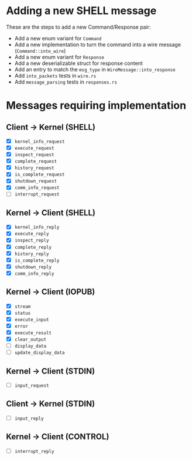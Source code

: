 # Adding a new SHELL message

These are the steps to add a new Command/Response pair:

- Add a new enum variant for `Command`
- Add a new implementation to turn the command into a wire message (`Command::into_wire`)
- Add a new enum variant for `Response`
- Add a new deserializable struct for response content
- Add an entry to match the `msg_type` in `WireMessage::into_response`
- Add `into_packets` tests in `wire.rs`
- Add `message_parsing` tests in `responses.rs`

# Messages requiring implementation

## Client -> Kernel (SHELL)

- [x] `kernel_info_request`
- [x] `execute_request`
- [x] `inspect_request`
- [x] `complete_request`
- [x] `history_request`
- [x] `is_complete_request`
- [x] `shutdown_request`
- [x] `comm_info_request`
- [ ] `interrupt_request`

## Kernel -> Client (SHELL)

- [x] `kernel_info_reply`
- [x] `execute_reply`
- [x] `inspect_reply`
- [x] `complete_reply`
- [x] `history_reply`
- [x] `is_complete_reply`
- [x] `shutdown_reply`
- [x] `comm_info_reply`

## Kernel -> Client (IOPUB)

- [x] `stream`
- [x] `status`
- [x] `execute_input`
- [x] `error`
- [x] `execute_result`
- [x] `clear_output`
- [ ] `display_data`
- [ ] `update_display_data`

## Kernel -> Client (STDIN)

- [ ] `input_request`

## Client -> Kernel (STDIN)

- [ ] `input_reply`

## Kernel -> Client (CONTROL)

- [ ] `interrupt_reply`
